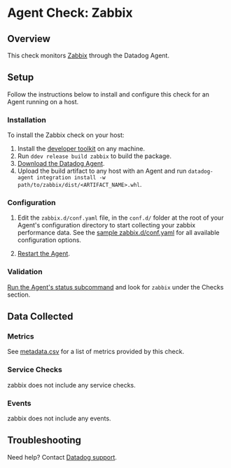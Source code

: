 # Agent Check: Zabbix

## Overview

This check monitors [Zabbix][1] through the Datadog Agent.

## Setup

Follow the instructions below to install and configure this check for an Agent running on a host.

### Installation

To install the Zabbix check on your host:

1. Install the [developer toolkit](https://docs.datadoghq.com/developers/integrations/new_check_howto/#developer-toolkit) on any machine.
2. Run `ddev release build zabbix` to build the package.
3. [Download the Datadog Agent](https://app.datadoghq.com/account/settings#agent).
4. Upload the build artifact to any host with an Agent and run `datadog-agent integration install -w path/to/zabbix/dist/<ARTIFACT_NAME>.whl`.

### Configuration

1. Edit the `zabbix.d/conf.yaml` file, in the `conf.d/` folder at the root of your Agent's configuration directory to start collecting your zabbix performance data. See the [sample zabbix.d/conf.yaml][2] for all available configuration options.

2. [Restart the Agent][3].

### Validation

[Run the Agent's status subcommand][4] and look for `zabbix` under the Checks section.

## Data Collected

### Metrics

See [metadata.csv][5] for a list of metrics provided by this check.

### Service Checks

zabbix does not include any service checks.

### Events

zabbix does not include any events.

## Troubleshooting

Need help? Contact [Datadog support][6].

[1]: https://www.zabbix.com/
[2]: https://github.com/DataDog/integrations-extras/blob/master/zabbix/datadog_checks/zabbix/data/conf.yaml.example
[3]: https://docs.datadoghq.com/agent/guide/agent-commands/#start-stop-and-restart-the-agent
[4]: https://docs.datadoghq.com/agent/guide/agent-commands/#agent-status-and-information
[5]: https://github.com/DataDog/integrations-extras/blob/master/zabbix/metadata.csv
[6]: https://docs.datadoghq.com/help/
